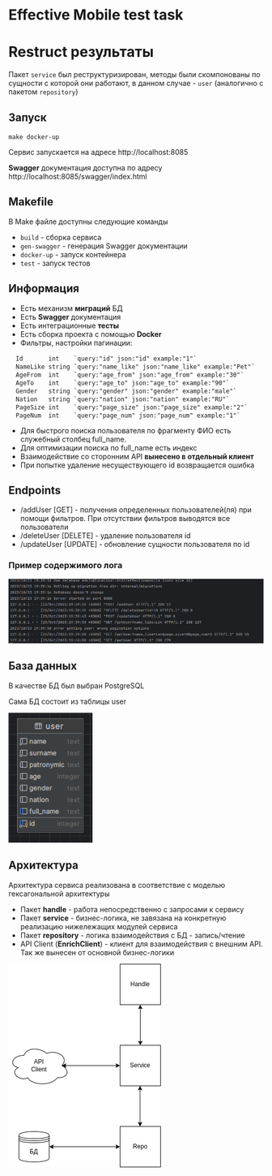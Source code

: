 # Effective Mobile test task

# Restruct результаты
Пакет ```service``` был реструктуризирован, методы были скомпонованы по сущности с которой они работают, в данном случае - ```user``` (аналогично с пакетом ```repository```)


## Запуск
```shell
make docker-up
```

Сервис запускается на адресе http://localhost:8085

**Swagger** документация доступна по адресу http://localhost:8085/swagger/index.html

## Makefile
В Make файле доступны следующие команды
- ```build``` - сборка сервиса
- ```gen-swagger``` - генерация Swagger документации
- ```docker-up``` - запуск контейнера
- ```test``` - запуск тестов

## Информация
- Есть механизм **миграций** БД
- Есть **Swagger** документация
- Есть интеграционные **тесты**
- Есть сборка проекта с помощью **Docker**
- Фильтры, настройки пагинации:
```
  Id       int    `query:"id" json:"id" example:"1"`
  NameLike string `query:"name_like" json:"name_like" example:"Pet"`
  AgeFrom  int    `query:"age_from" json:"age_from" example:"30"`
  AgeTo    int    `query:"age_to" json:"age_to" example:"90"`
  Gender   string `query:"gender" json:"gender" example:"male"`
  Nation   string `query:"nation" json:"nation" example:"RU"`
  PageSize int    `query:"page_size" json:"page_size" example:"2"`
  PageNum  int    `query:"page_num" json:"page_num" example:"1"`
```
- Для быстрого поиска пользователя по фрагменту ФИО есть служебный столбец full_name.
- Для оптимизации поиска по full_name есть индекс
- Взаимодействие со сторонним API **вынесено в отдельный клиент**
- При попытке удаление несуществующего id возвращается ошибка

## Endpoints
- /addUser [GET] - получения определенных пользователей(ля) при помощи фильтров. При отсутствии фильтров выводятся все пользователи
- /deleteUser [DELETE] - удаление пользователя id
- /updateUser [UPDATE] - обновление сущности пользователя по id


### Пример содержимого лога

![log.png](docs/log.png)

## База данных
В качестве БД был выбран PostgreSQL

Сама БД состоит из таблицы user

![db_scheme.png](docs/db_scheme.png)

## Архитектура
Архитектура сервиса реализована в соответствие с моделью гексагональной архитектуры

- Пакет **handle** - работа непосредственно с запросами к сервису
- Пакет **service** - бизнес-логика, не завязана на конкретную реализацию нижележащих модулей сервиса
- Пакет **repository** - логика взаимодействия с БД - запись/чтение
- API Client (**EnrichClient**) - клиент для взаимодействия с внешним API. Так же вынесен от основной бизнес-логики

![architecture.png](docs/architecture.png)